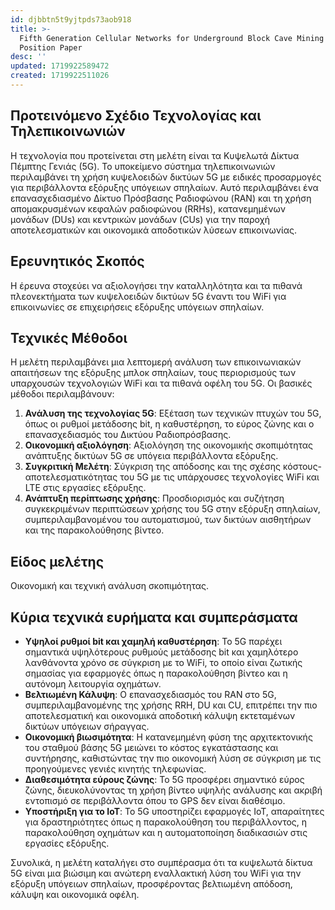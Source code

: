 ```yaml
---
id: djbbtn5t9yjtpds73aob918
title: >-
  Fifth Generation Cellular Networks for Underground Block Cave Mining A
  Position Paper
desc: ''
updated: 1719922589472
created: 1719922511026
---
```

## Προτεινόμενο Σχέδιο Τεχνολογίας και Τηλεπικοινωνιών
Η τεχνολογία που προτείνεται στη μελέτη είναι τα Κυψελωτά Δίκτυα Πέμπτης Γενιάς (5G). Το υποκείμενο σύστημα τηλεπικοινωνιών περιλαμβάνει τη χρήση κυψελοειδών δικτύων 5G με ειδικές προσαρμογές για περιβάλλοντα εξόρυξης υπόγειων σπηλαίων. Αυτό περιλαμβάνει ένα επανασχεδιασμένο Δίκτυο Πρόσβασης Ραδιοφώνου (RAN) και τη χρήση απομακρυσμένων κεφαλών ραδιοφώνου (RRHs), κατανεμημένων μονάδων (DUs) και κεντρικών μονάδων (CUs) για την παροχή αποτελεσματικών και οικονομικά αποδοτικών λύσεων επικοινωνίας.

## Ερευνητικός Σκοπός
Η έρευνα στοχεύει να αξιολογήσει την καταλληλότητα και τα πιθανά πλεονεκτήματα των κυψελοειδών δικτύων 5G έναντι του WiFi για επικοινωνίες σε επιχειρήσεις εξόρυξης υπόγειων σπηλαίων.

## Τεχνικές Μέθοδοι
Η μελέτη περιλαμβάνει μια λεπτομερή ανάλυση των επικοινωνιακών απαιτήσεων της εξόρυξης μπλοκ σπηλαίων, τους περιορισμούς των υπαρχουσών τεχνολογιών WiFi και τα πιθανά οφέλη του 5G. Οι βασικές μέθοδοι περιλαμβάνουν:
1. **Ανάλυση της τεχνολογίας 5G**: Εξέταση των τεχνικών πτυχών του 5G, όπως οι ρυθμοί μετάδοσης bit, η καθυστέρηση, το εύρος ζώνης και ο επανασχεδιασμός του Δικτύου Ραδιοπρόσβασης.
2. **Οικονομική αξιολόγηση**: Αξιολόγηση της οικονομικής σκοπιμότητας ανάπτυξης δικτύων 5G σε υπόγεια περιβάλλοντα εξόρυξης.
3. **Συγκριτική Μελέτη**: Σύγκριση της απόδοσης και της σχέσης κόστους-αποτελεσματικότητας του 5G με τις υπάρχουσες τεχνολογίες WiFi και LTE στις εργασίες εξόρυξης.
4. **Ανάπτυξη περίπτωσης χρήσης**: Προσδιορισμός και συζήτηση συγκεκριμένων περιπτώσεων χρήσης του 5G στην εξόρυξη σπηλαίων, συμπεριλαμβανομένου του αυτοματισμού, των δικτύων αισθητήρων και της παρακολούθησης βίντεο.

## Είδος μελέτης
Οικονομική και τεχνική ανάλυση σκοπιμότητας.

## Κύρια τεχνικά ευρήματα και συμπεράσματα
- **Υψηλοί ρυθμοί bit και χαμηλή καθυστέρηση**: Το 5G παρέχει σημαντικά υψηλότερους ρυθμούς μετάδοσης bit και χαμηλότερο λανθάνοντα χρόνο σε σύγκριση με το WiFi, το οποίο είναι ζωτικής σημασίας για εφαρμογές όπως η παρακολούθηση βίντεο και η αυτόνομη λειτουργία οχημάτων.
- **Βελτιωμένη Κάλυψη**: Ο επανασχεδιασμός του RAN στο 5G, συμπεριλαμβανομένης της χρήσης RRH, DU και CU, επιτρέπει την πιο αποτελεσματική και οικονομικά αποδοτική κάλυψη εκτεταμένων δικτύων υπόγειων σήραγγας.
- **Οικονομική βιωσιμότητα**: Η κατανεμημένη φύση της αρχιτεκτονικής του σταθμού βάσης 5G μειώνει το κόστος εγκατάστασης και συντήρησης, καθιστώντας την πιο οικονομική λύση σε σύγκριση με τις προηγούμενες γενιές κινητής τηλεφωνίας.
- **Διαθεσιμότητα εύρους ζώνης**: Το 5G προσφέρει σημαντικό εύρος ζώνης, διευκολύνοντας τη χρήση βίντεο υψηλής ανάλυσης και ακριβή εντοπισμό σε περιβάλλοντα όπου το GPS δεν είναι διαθέσιμο.
- **Υποστήριξη για το IoT**: Το 5G υποστηρίζει εφαρμογές IoT, απαραίτητες για δραστηριότητες όπως η παρακολούθηση του περιβάλλοντος, η παρακολούθηση οχημάτων και η αυτοματοποίηση διαδικασιών στις εργασίες εξόρυξης.

Συνολικά, η μελέτη καταλήγει στο συμπέρασμα ότι τα κυψελωτά δίκτυα 5G είναι μια βιώσιμη και ανώτερη εναλλακτική λύση του WiFi για την εξόρυξη υπόγειων σπηλαίων, προσφέροντας βελτιωμένη απόδοση, κάλυψη και οικονομικά οφέλη.